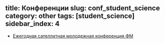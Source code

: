 title: Конференции
slug: conf_student_science
category: other
tags: [student_science]
sidebar_index: 4
---

- [Ежегодная сателлитная молодежная конференция ФМ](/files/sno/satellite_conference_2013.doc)
